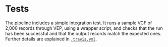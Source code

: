 # Tests

The pipeline includes a simple integration test. It runs a sample VCF of 2,000 records through VEP, using a wrapper script, and checks that the run has been successful and that the output records match the expected ones. Further details are explained in [`.travis.yml`](/.travis.yml).